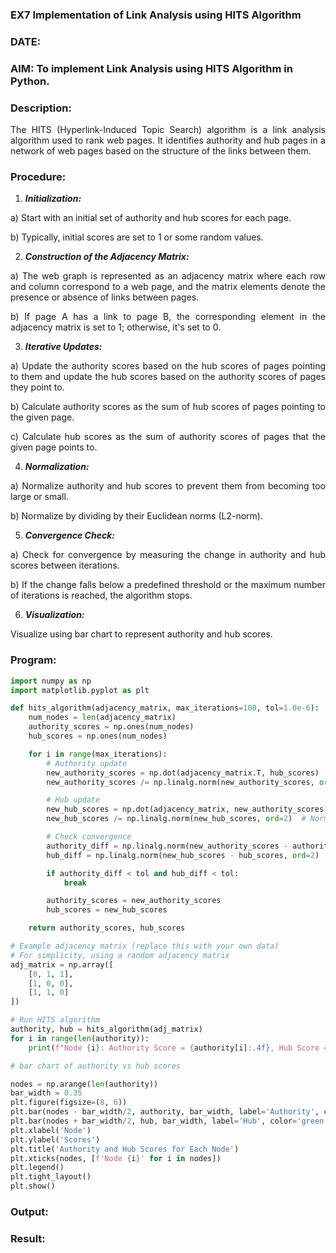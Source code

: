 ### EX7 Implementation of Link Analysis using HITS Algorithm

### DATE:

### AIM: To implement Link Analysis using HITS Algorithm in Python.

### Description:

<div align = "justify">
The HITS (Hyperlink-Induced Topic Search) algorithm is a link analysis algorithm used to rank web pages. It identifies authority and hub pages 
in a network of web pages based on the structure of the links between them.

### Procedure:

1. **_Initialization:_**
<p>    a) Start with an initial set of authority and hub scores for each page.
<p>    b) Typically, initial scores are set to 1 or some random values.

2. **_Construction of the Adjacency Matrix:_**
<p>    a) The web graph is represented as an adjacency matrix where each row and column correspond to a web page, and the matrix elements denote the presence or absence of links between pages.
<p>    b) If page A has a link to page B, the corresponding element in the adjacency matrix is set to 1; otherwise, it's set to 0.

3. **_Iterative Updates:_**
<p>    a) Update the authority scores based on the hub scores of pages pointing to them and update the hub scores based on the authority scores of pages they point to.
<p>    b) Calculate authority scores as the sum of hub scores of pages pointing to the given page.
<p>    c) Calculate hub scores as the sum of authority scores of pages that the given page points to.

4. **_Normalization:_**
<p>    a) Normalize authority and hub scores to prevent them from becoming too large or small.
<p>    b) Normalize by dividing by their Euclidean norms (L2-norm).

5. **_Convergence Check:_**
<p>    a) Check for convergence by measuring the change in authority and hub scores between iterations.
<p>    b) If the change falls below a predefined threshold or the maximum number of iterations is reached, the algorithm stops.

6. **_Visualization:_**
<p>    Visualize using bar chart to represent authority and hub scores.

### Program:

```python
import numpy as np
import matplotlib.pyplot as plt

def hits_algorithm(adjacency_matrix, max_iterations=100, tol=1.0e-6):
    num_nodes = len(adjacency_matrix)
    authority_scores = np.ones(num_nodes)
    hub_scores = np.ones(num_nodes)

    for i in range(max_iterations):
        # Authority update
        new_authority_scores = np.dot(adjacency_matrix.T, hub_scores)
        new_authority_scores /= np.linalg.norm(new_authority_scores, ord=2)  # Normalizing

        # Hub update
        new_hub_scores = np.dot(adjacency_matrix, new_authority_scores)
        new_hub_scores /= np.linalg.norm(new_hub_scores, ord=2)  # Normalizing

        # Check convergence
        authority_diff = np.linalg.norm(new_authority_scores - authority_scores, ord=2)
        hub_diff = np.linalg.norm(new_hub_scores - hub_scores, ord=2)

        if authority_diff < tol and hub_diff < tol:
            break

        authority_scores = new_authority_scores
        hub_scores = new_hub_scores

    return authority_scores, hub_scores

# Example adjacency matrix (replace this with your own data)
# For simplicity, using a random adjacency matrix
adj_matrix = np.array([
    [0, 1, 1],
    [1, 0, 0],
    [1, 1, 0]
])

# Run HITS algorithm
authority, hub = hits_algorithm(adj_matrix)
for i in range(len(authority)):
    print(f"Node {i}: Authority Score = {authority[i]:.4f}, Hub Score = {hub[i]:.4f}")

# bar chart of authority vs hub scores

nodes = np.arange(len(authority))
bar_width = 0.35
plt.figure(figsize=(8, 6))
plt.bar(nodes - bar_width/2, authority, bar_width, label='Authority', color='blue')
plt.bar(nodes + bar_width/2, hub, bar_width, label='Hub', color='green')
plt.xlabel('Node')
plt.ylabel('Scores')
plt.title('Authority and Hub Scores for Each Node')
plt.xticks(nodes, [f'Node {i}' for i in nodes])
plt.legend()
plt.tight_layout()
plt.show()
```

### Output:

### Result:
